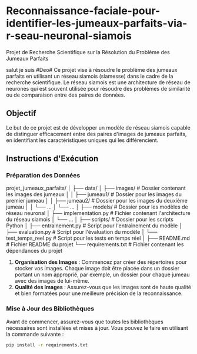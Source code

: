 # Reconnaissance-faciale-pour-identifier-les-jumeaux-parfaits-via-r-seau-neuronal-siamois
Projet de Recherche Scientifique sur la Résolution du Problème des Jumeaux Parfaits

salut je suis #Deo# Ce projet vise à résoudre le problème des jumeaux parfaits en utilisant un réseau siamois (siamesse) dans le cadre de la recherche scientifique. Le réseau siamois est une architecture de réseau de neurones qui est souvent utilisée pour résoudre des problèmes de similarité ou de comparaison entre des paires de données.

## Objectif

Le but de ce projet est de développer un modèle de réseau siamois capable de distinguer efficacement entre des paires d'images de jumeaux parfaits, en identifiant les caractéristiques uniques qui les différencient.

## Instructions d'Exécution

### Préparation des Données

projet_jumeaux_parfaits/
│
├── data/
│   ├── images/                # Dossier contenant les images des jumeaux
│   │   ├── jumeau1/          # Dossier pour les images du premier jumeau
│   │   ├── jumeau2/          # Dossier pour les images du deuxième jumeau
│   │   └── ...
│   └── ...
│
├── models/                    # Dossier pour les modèles de réseau neuronal
│   ├── implementation.py       # Fichier contenant l'architecture du réseau siamois
│   └── ...
│
├── scripts/                   # Dossier pour les scripts Python
│   ├── entrainement.py       # Script pour l'entraînement du modèle
│   ├── evaluation.py         # Script pour l'évaluation du modèle
│   └── test_temps_reel.py    # Script pour les tests en temps réel
│
├── README.md                 # Fichier README du projet
└── requirements.txt          # Fichier contenant les dépendances du projet


1. **Organisation des Images** : Commencez par créer des répertoires pour stocker vos images. Chaque image doit être placée dans un dossier portant un nom approprié, par exemple, un dossier pour chaque jumeau avec des images de lui-même.
2. **Qualité des Images** : Assurez-vous que les images sont de haute qualité et bien formatées pour une meilleure précision de la reconnaissance.

### Mise à Jour des Bibliothèques

Avant de commencer, assurez-vous que toutes les bibliothèques nécessaires sont installées et mises à jour. Vous pouvez le faire en utilisant la commande suivante :

```bash
pip install -r requirements.txt
